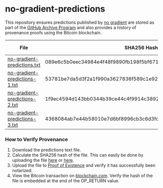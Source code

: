 # no-gradient-predictions
This repository ensures predictions published by [no gradient](https://nogradient.com/2019/11/26/predictions-scorecard/) are stored as part of the [GitHub Archive Program](https://archiveprogram.github.com/) and also provides a history of provenance proofs using the Bitcoin blockchain.

File | SHA256 Hash | Proof of Existence | Bitcoin Transaction
--- | --- | --- | ---
[no-gradient-predictions.txt](https://github.com/octohub/no-gradient-predictions/blob/master/no-gradient-predictions.txt) | 089e6c5b0eec34984e4f48f9890fb198f5bf6719c526a22e2d685867ab18800b | [089e6...](https://proofofexistence.com/detail/089e6c5b0eec34984e4f48f9890fb198f5bf6719c526a22e2d685867ab18800b) | [1b711fecad99896de3f6ecfa6bad51fb81f8e8f74da5e1567bcfa6c61720425e](https://www.blockchain.com/btc/tx/1b711fecad99896de3f6ecfa6bad51fb81f8e8f74da5e1567bcfa6c61720425e)
[no-gradient-predictions-1.txt](https://github.com/octohub/no-gradient-predictions/blob/master/no-gradient-predictions-1.txt) | 53781be7da5d3f2a1f990a3627836f589c1e9264d405c1b8e85670ce0dd231a8 | [53781...](https://proofofexistence.com/detail/53781be7da5d3f2a1f990a3627836f589c1e9264d405c1b8e85670ce0dd231a8) | [5a29d5ec1911f98c5618b36702c0d2befc4f3bb15272ffeb16e8abd61905d94f](https://www.blockchain.com/btc/tx/5a29d5ec1911f98c5618b36702c0d2befc4f3bb15272ffeb16e8abd61905d94f)
[no-gradient-predictions-2.txt](https://github.com/octohub/no-gradient-predictions/blob/master/no-gradient-predictions-2.txt) | 1f9ec4594d143bb0344b39ce44c4f9914c38929dd4fe2eb2d48b3b306a4ef0e0 | [149ec...](https://proofofexistence.com/detail/1f9ec4594d143bb0344b39ce44c4f9914c38929dd4fe2eb2d48b3b306a4ef0e0) | [8e5fffc2cc0248fb1d51683d3478378f633dbbf70fd540587eca0db747fb2ab4](https://www.blockchain.com/btc/tx/8e5fffc2cc0248fb1d51683d3478378f633dbbf70fd540587eca0db747fb2ab4)
[no-gradient-predictions-3.txt](https://github.com/octohub/no-gradient-predictions/blob/master/no-gradient-predictions-3.txt) | 4368084ab7e44b58010e7d6bf8996cb3c6d3fdc1167a10da916aac3893125ca0 | [4368...](https://proofofexistence.com/detail/4368084ab7e44b58010e7d6bf8996cb3c6d3fdc1167a10da916aac3893125ca0) | [07aef3cb75e197257b17cda92fd385872b0723eba603bea3b11dfda2dc4612d1](https://www.blockchain.com/btc/tx/07aef3cb75e197257b17cda92fd385872b0723eba603bea3b11dfda2dc4612d1)


### How to Verify Provenance
1. Download the predictions text file.
2. Calculate the SHA256 hash of the file. This can easily be done by uploading the file [here](https://md5file.com/calculator) or [here](https://emn178.github.io/online-tools/sha256_checksum.html).
3. Upload the file to [Proof of Existence](https://proofofexistence.com/) and verify it has successfully been notarized.
4. View the Bitcoin transaction on [blockchain.com](https://www.blockchain.com/). Verify the hash of the file is embedded at the end of the OP_RETURN value.
